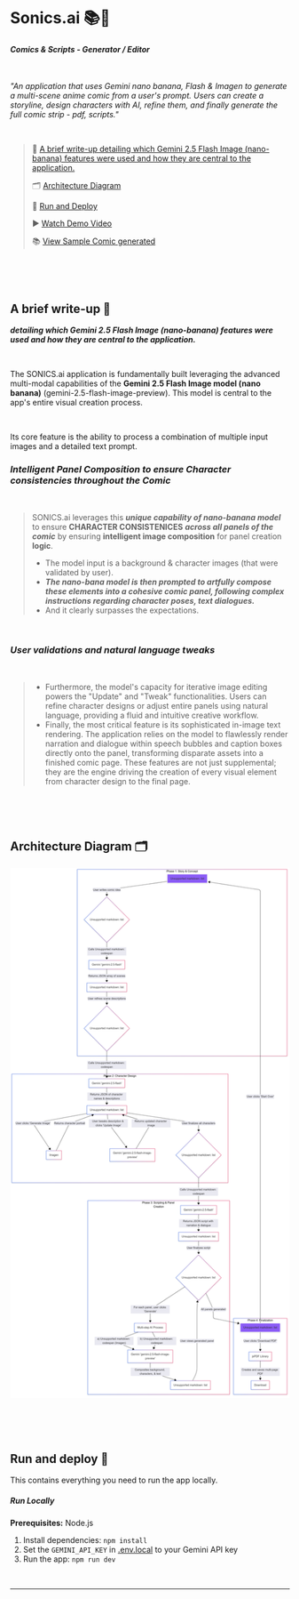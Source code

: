 # Sonics.ai 📚💬

#### *Comics & Scripts - Generator / Editor*

<br>

*"An application that uses Gemini nano banana, Flash & Imagen to generate a multi-scene anime comic from a user's prompt.
Users can create a storyline, design characters with AI, refine them, and finally generate the full comic strip - pdf, scripts."*

<br>


> 📝 [ A brief write-up detailing which Gemini 2.5 Flash Image (nano-banana) features were used and how they are central to the application.
](#a-brief-write-up-)
>
> 🗂️ [ Architecture Diagram](#architecture-diagram-%EF%B8%8F)
>
> 🚀 [ Run and Deploy](#run-and-deploy-)
>
>
> ▶️ <a href="https://youtu.be/gZ8NMynV-vA"> Watch Demo Video</a>
>
>  📚 <a href="https://drive.google.com/file/d/1YEf60wesaHiawA1DJhbl1bR7pppOkPGn/view?usp=sharing"> View Sample Comic generated</a>

<br>

<br>

<br>

## A brief write-up 📝
***detailing which Gemini 2.5 Flash Image (nano-banana) features were used and how they are central to the application.***

<br>

The SONICS.ai application is fundamentally built leveraging the advanced multi-modal capabilities of the **Gemini 2.5 Flash Image model (nano banana)** (gemini-2.5-flash-image-preview). This model is central to the app's entire visual creation process.

<br>

Its core feature is the ability to process a combination of multiple input images and a detailed text prompt.

### *Intelligent Panel Composition to ensure Character consistencies throughout the Comic*

<br>

> SONICS.ai leverages this ***unique capability of nano-banana model*** to ensure **CHARACTER CONSISTENICES** ***across all panels of the comic*** by ensuring **intelligent image composition** for panel creation **logic**.
>- The model input is a background & character images (that were validated by user).
>- ***The nano-bana model is then prompted to artfully compose these elements into a cohesive comic panel, following complex instructions regarding character poses, text dialogues.***
>- And it clearly surpasses the expectations.

<br>

### *User validations and natural language tweaks*

<br>

>- Furthermore, the model's capacity for iterative image editing powers the "Update" and "Tweak" functionalities. Users can refine character designs or adjust entire panels using natural language, providing a fluid and intuitive creative workflow.
>- Finally, the most critical feature is its sophisticated in-image text rendering. The application relies on the model to flawlessly render narration and dialogue within speech bubbles and caption boxes directly onto the panel, transforming disparate assets into a finished comic page. These features are not just supplemental; they are the engine driving the creation of every visual element from character design to the final page.

<br>

<br>

<br>

## Architecture Diagram 🗂️

![Architecture Diagram](architecture/architecture.png)

<br>

<br>

<br>

## Run and deploy 🚀

This contains everything you need to run the app locally.

##### Run Locally

**Prerequisites:**  Node.js


1. Install dependencies:
   `npm install`
2. Set the `GEMINI_API_KEY` in [.env.local](.env.local) to your Gemini API key
3. Run the app:
   `npm run dev`

<br>

---





